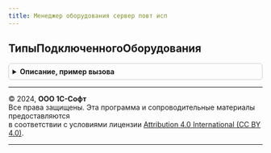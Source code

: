 ```yaml
---
title: Менеджер оборудования сервер повт исп
---
```



## ТипыПодключенногоОборудования
<details style="margin: 1em 0; padding: 0.5em; border: 1px solid #ccc; border-radius: 6px;">

<summary style="font-weight: bold; cursor: pointer;">Описание, пример вызова</summary>

```bsl

// Функция возвращает возможные типы подключенного оборудования к рабочему месту.
//
Функция ТипыПодключенногоОборудования() Экспорт
```

Пример вызова
```bsl
Результат = МенеджерОборудованияСерверПовтИсп.ТипыПодключенногоОборудования() 
```
</details>

---

© 2024, **ООО 1С-Софт**  
Все права защищены. Эта программа и сопроводительные материалы предоставляются  
в соответствии с условиями лицензии [Attribution 4.0 International (CC BY 4.0)](https://creativecommons.org/licenses/by/4.0/legalcode).

---
